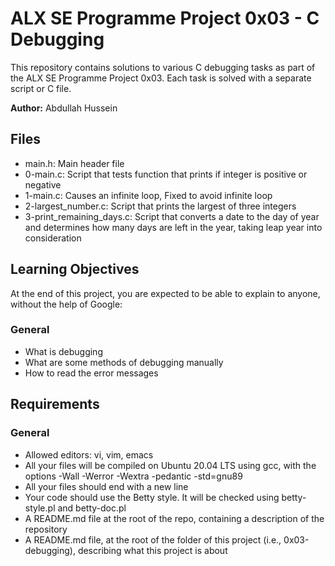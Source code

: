 # ALX SE Programme Project 0x03 - C Debugging

This repository contains solutions to various C debugging tasks as part of the ALX SE Programme Project 0x03. Each task is solved with a separate script or C file.

**Author:** Abdullah Hussein

## Files

- main.h: Main header file
- 0-main.c: Script that tests function that prints if integer is positive or negative
- 1-main.c: Causes an infinite loop, Fixed to avoid infinite loop
- 2-largest_number.c: Script that prints the largest of three integers
- 3-print_remaining_days.c: Script that converts a date to the day of year and determines how many days are left in the year, taking leap year into consideration

## Learning Objectives

At the end of this project, you are expected to be able to explain to anyone, without the help of Google:

### General

- What is debugging
- What are some methods of debugging manually
- How to read the error messages

## Requirements

### General

- Allowed editors: vi, vim, emacs
- All your files will be compiled on Ubuntu 20.04 LTS using gcc, with the options -Wall -Werror -Wextra -pedantic -std=gnu89
- All your files should end with a new line
- Your code should use the Betty style. It will be checked using betty-style.pl and betty-doc.pl
- A README.md file at the root of the repo, containing a description of the repository
- A README.md file, at the root of the folder of this project (i.e., 0x03-debugging), describing what this project is about
